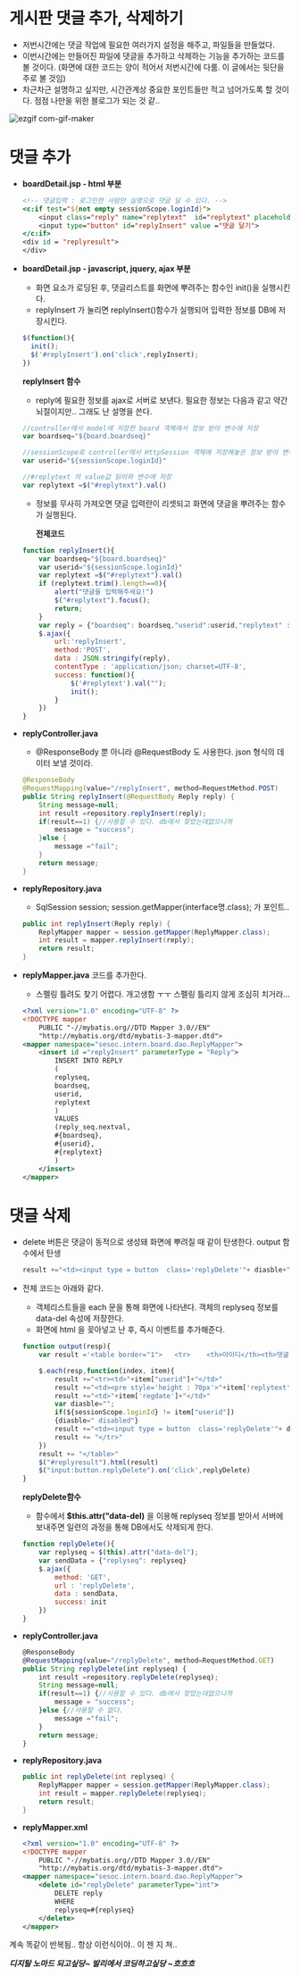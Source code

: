 # 게시판 댓글 추가, 삭제하기

- 저번시간에는 댓글 작업에 필요한 여러가지 설정을 해주고, 파일들을 만들었다.
- 이번시간에는 만들어진 파일에 댓글을 추가하고 삭제하는 기능을 추가하는 코드를 볼 것이다. (화면에 대한 코드는 양이 적어서 저번시간에 다룸. 이 글에서는 뒷단을 주로 볼 것임)
- 차근차근 설명하고 싶지만, 시간관계상 중요한 포인트들만 적고 넘어가도록 할 것이다. 점점 나만을 위한 블로그가 되는 것 같..

![ezgif com-gif-maker](https://user-images.githubusercontent.com/37058233/102682122-5a7a4200-420a-11eb-9c01-99d1e6694ee2.gif)

# 댓글 추가

- **boardDetail.jsp - html 부분**

  ```jsp
  <!-- 댓글입력 : 로그인한 사람만 실명으로 댓글 달 수 있다. -->
  <c:if test="${not empty sessionScope.loginId}">
      <input class="reply" name="replytext"  id="replytext" placeholder="댓글내용" style="width:450px">
      <input type="button" id="replyInsert" value ="댓글 달기">
  </c:if>
  <div id = "replyresult">
  </div>
  ```

- **boardDetail.jsp - javascript, jquery, ajax 부분**

  - 화면 요소가 로딩된 후, 댓글리스트를 화면에 뿌려주는 함수인 init()을 실행시킨다.
  - replyInsert 가 눌리면 replyInsert()함수가 실행되어 입력한 정보를 DB에 저장시킨다.

  ```javascript
  $(function(){
  	init();
  	$('#replyInsert').on('click',replyInsert);
  })
  ```

  **replyInsert 함수**

  - reply에 필요한 정보를 ajax로 서버로 보낸다. 필요한 정보는 다음과 같고 약간 뇌절이지만.. 그래도 난 설명을 쓴다.

  ```javascript
  //controller에서 model에 저장한 board 객체에서 정보 받아 변수에 저장
  var boardseq="${board.boardseq}"  
  
  //sessionScope로 controller에서 HttpSession 객체에 저장해놓은 정보 받아 변수에 저장
  var userid="${sessionScope.loginId}"
  
  //#replytext 의 value값 읽어와 변수에 저장
  var replytext =$("#replytext").val()
  ```

  - 정보를 무사히 가져오면 댓글 입력란이 리셋되고 화면에 댓글을 뿌려주는 함수가 실행된다.

    **전체코드**

  ```javascript
  function replyInsert(){
      var boardseq="${board.boardseq}"
      var userid="${sessionScope.loginId}"
      var replytext =$("#replytext").val()
      if (replytext.trim().length==0){
          alert("댓글을 입력해주세요!")
          $("#replytext").focus();
          return;
      }
      var reply = {"boardseq": boardseq,"userid":userid,"replytext" :replytext};
      $.ajax({
          url:'replyInsert',
          method:'POST',
          data : JSON.stringify(reply),
          contentType : 'application/json; charset=UTF-8',
          success: function(){
              $('#replytext').val("");
              init();
          }
      })
  }
  ```

- **replyController.java**

  - @ResponseBody 뿐 아니라 @RequestBody 도 사용한다. json 형식의 데이터 보낼 것이라.

  ```java
  @ResponseBody
  @RequestMapping(value="/replyInsert", method=RequestMethod.POST)
  public String replyInsert(@RequestBody Reply reply) {
      String message=null;
      int result =repository.replyInsert(reply);
      if(result==1) {//사용할 수 있다. db에서 찾았는데없으니까
          message = "success";
      }else {
          message ="fail";
      }	
      return message;
  }
  ```

- **replyRepository.java**

  - SqlSession session; session.getMapper(interface명.class); 가 포인트.. 

  ```java
  public int replyInsert(Reply reply) {
      ReplyMapper mapper = session.getMapper(ReplyMapper.class);
      int result = mapper.replyInsert(reply);
      return result;
  }
  ```

- **replyMapper.java** 코드를 추가한다.

  - 스펠링 틀려도 찾기 어렵다. 개고생함 ㅜㅜ 스펠링 틀리지 않게 조심히 치거라...

  ```xml
  <?xml version="1.0" encoding="UTF-8" ?>
  <!DOCTYPE mapper
      PUBLIC "-//mybatis.org//DTD Mapper 3.0//EN"
      "http://mybatis.org/dtd/mybatis-3-mapper.dtd">
  <mapper namespace="sesoc.intern.board.dao.ReplyMapper">
      <insert id ="replyInsert" parameterType = "Reply">
          INSERT INTO REPLY
          (
          replyseq,
          boardseq,
          userid,
          replytext
          )
          VALUES
          (reply_seq.nextval,
          #{boardseq},
          #{userid},
          #{replytext}
          )
      </insert>
  </mapper>
  ```

# 댓글 삭제

- delete 버튼은 댓글이 동적으로 생성돼 화면에 뿌려질 때 같이 탄생한다. output 함수에서 탄생

  ```javascript
  result +="<td><input type = button  class='replyDelete'"+ diasble+" data-del= '"+item['replyseq']+"' value= '"+item['replyseq']+"'></td>"
  ```

- 전체 코드는 아래와 같다.

  - 객체리스트들을 each 문을 통해 화면에 나타낸다. 객체의 replyseq 정보를 data-del 속성에 저장한다.
  - 화면에 html 을 꽂아넣고 난 후, 즉시 이벤트를 추가해준다.

  ```javascript
  function output(resp){
      var result ='<table border="1">	<tr>	<th>아이디</th><th>댓글 내용</th><th>등록일</th><th>비고</th>	</tr>';
  
      $.each(resp,function(index, item){
          result +="<tr><td>"+item["userid"]+"</td>"
          result +="<td><pre style='height : 70px'>"+item['replytext']+"</pre></td>"
          result +="<td>"+item['regdate']+"</td>"		
          var diasble="";
          if(${sessionScope.loginId} != item["userid"])
          {diasble=" disabled"}
          result +="<td><input type = button  class='replyDelete'"+ diasble+" data-del= '"+item['replyseq']+"' value= '"+item['replyseq']+"'></td>"
          result += "</tr>"
      })
      result +=	"</table>"	
      $("#replyresult").html(result)
      $("input:button.replyDelete").on('click',replyDelete)	
  }
  ```

  **replyDelete함수**

  - 함수에서 **$this.attr("data-del)** 을 이용해 replyseq 정보를 받아서 서버에 보내주면 일련의 과정을 통해 DB에서도 삭제되게 한다.

  ```javascript
  function replyDelete(){
      var replyseq = $(this).attr("data-del");
      var sendData = {"replyseq": replyseq}
      $.ajax({
          method: 'GET',
          url : 'replyDelete',
          data : sendData,
          success: init
      })
  }
  ```

- **replyController.java**

  ```javascript
  @ResponseBody
  @RequestMapping(value="/replyDelete", method=RequestMethod.GET)
  public String replyDelete(int replyseq) {
      int result =repository.replyDelete(replyseq);
      String message=null;
      if(result==1) {//사용할 수 있다. db에서 찾았는데없으니까
          message = "success";
      }else {//사용할 수 없다.
          message ="fail";
      }	
      return message;
  }
  ```

- **replyRepository.java**

  ```java
  public int replyDelete(int replyseq) {
      ReplyMapper mapper = session.getMapper(ReplyMapper.class);
      int result = mapper.replyDelete(replyseq);
      return result;
  }
  ```

- **replyMapper.xml**

  ```xml
  <?xml version="1.0" encoding="UTF-8" ?>
  <!DOCTYPE mapper
      PUBLIC "-//mybatis.org//DTD Mapper 3.0//EN"
      "http://mybatis.org/dtd/mybatis-3-mapper.dtd">
  <mapper namespace="sesoc.intern.board.dao.ReplyMapper">
      <delete id="replyDelete" parameterType="int">
          DELETE reply
          WHERE
          replyseq=#{replyseq}
      </delete>
  </mapper>
  ```

계속 똑같이 반복됨.. 항상 이런식이야.. 이 젠 지 쳐..

***디지탈 노마드 되고싶당~ 발리에서 코딩하고싶당 ~흐흐흐***

